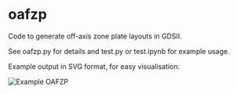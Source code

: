 # oafzp

Code to generate off-axis zone plate layouts in GDSII. 

See oafzp.py for details and test.py or test.ipynb for example usage.

Example output in SVG format, for easy visualisation:

![Example OAFZP](example/fzp.svg?raw=true "Title")

